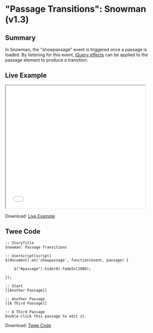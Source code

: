# "Passage Transitions": Snowman (v1.3)

## Summary

In Snowman, the "showpassage" event is triggered once a passage is loaded. By listening for this event, [jQuery effects](https://api.jquery.com/category/effects/) can be applied to the passage element to produce a transition.

## Live Example

<section>
<iframe src="snowman_passagetransitions_example.html" height=400 width=90%></iframe>

Download: <a href="snowman_passagetransitions_example.html" target="_blank">Live Example</a>
</section>

## Twee Code

```
:: StoryTitle
Snowman: Passage Transitions

:: UserScript[script]
$(document).on('showpassage', function(event, passage) {

	$("#passage").hide(0).fadeIn(2000);

});

:: Start
[[Another Passage]]

:: Another Passage
[[A Third Passage]]

:: A Third Passage
Double-click this passage to edit it.

```

Download: <a href="snowman_passagetransitions_twee.txt" target="_blank">Twee Code</a>
